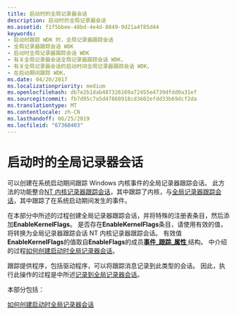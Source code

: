 ```yaml
---
title: 启动时的全局记录器会话
description: 启动时的全局记录器会话
ms.assetid: f1f5bbee-48bd-4e4d-8849-9d21a4f85d44
keywords:
- 启动时跟踪 WDK 时，全局记录器跟踪会话
- 全局记录器跟踪会话 WDK
- 启动时全局记录器跟踪会话 WDK
- 有关全局记录器会话全局记录器跟踪会话 WDK，
- 有关全局记录器会话的启动时间全局记录器跟踪会话 WDK，
- 在启动期间跟踪 WDK，
ms.date: 04/20/2017
ms.localizationpriority: medium
ms.openlocfilehash: db7e2b1dab487326169a72455e4739dfdd0a31ef
ms.sourcegitcommit: fb7d95c7a5d47860918cd3602efdd33b69dcf2da
ms.translationtype: MT
ms.contentlocale: zh-CN
ms.lasthandoff: 06/25/2019
ms.locfileid: "67360403"
---
```

# <a name="boot-time-global-logger-session"></a>启动时的全局记录器会话


可以创建在系统启动期间跟踪 Windows 内核事件的全局记录器跟踪会话。 此方法的功能整合[NT 内核记录器跟踪会话](nt-kernel-logger-trace-session.md)，其中跟踪了内核，与[全局记录器跟踪会话](global-logger-trace-session.md)，其中跟踪了在系统启动期间发生的事件。

在本部分中所述的过程创建全局记录器跟踪会话，并将特殊的注册表条目，然后添加**EnableKernelFlags**。 是否存在**EnableKernelFlags**条目，请使用有效的值，将转换为全局记录器跟踪会话 NT 内核记录器跟踪会话。 有效值**EnableKernelFlags**的值取自**EnableFlags**的成员[**事件\_跟踪\_属性** ](https://docs.microsoft.com/windows/desktop/ETW/event-trace-properties)结构。 中介绍的过程[如何创建启动时全局记录器会话](how-to-create-a-boot-time-global-logger-session.md)。

跟踪提供程序，包括驱动程序，可以将跟踪消息记录到此类型的会话。 因此，执行此操作的过程是中所述[记录到全局记录器会话](logging-to-the-global-logger-session.md)。

本部分包括：

[如何创建启动时全局记录器会话](how-to-create-a-boot-time-global-logger-session.md)

 

 





